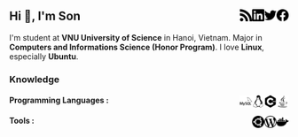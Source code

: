 ## Hi 👋, I'm Son [<img width="22px" alt="Facebook" align="right" src="./assets/facebook.svg"/>][facebook] [<img width="22px" alt="Twitter" align="right" src="./assets/twitter.svg"/>][twitter] [<img width="22px" alt="LinkedIn" align="right" src="./assets/linkedin.svg"/>][linkedin] [<img width="22px" alt="WordPress" align="right" src="./assets/rss.svg"/>][rss]

I'm student at **VNU University of Science** in Hanoi, Vietnam. Major in **Computers and Informations Science (Honor Program)**. I love **Linux**, especially **Ubuntu**.

### Knowledge   

#### Programming Languages : [<img width="22px" alt="Java" align="right" src="./assets/java.svg"/>][none] [<img width="22px" alt="CPP" align="right" src="./assets/cplusplus.svg"/>][none] [<img width="22px" alt="Linux" align="right" src="./assets/linux.svg"/>][none] [<img width="22px" alt="MySQL" align="right" src="./assets/mysql.svg"/>][none]

#### Tools : [<img width="22px" alt="Docker" align="right" src="./assets/docker.svg"/>][none] [<img width="22px" alt="WordPress" align="right" src="./assets/wordpress.svg"/>][none] [<img width="22px" alt="Ubuntu" align="right" src="./assets/ubuntu.svg"/>][none]

[facebook]:https://www.facebook.com/vosxvo
[twitter]:https://twitter.com/vosxvo
[linkedin]:https://www.linkedin.com/in/vosxvo
[rss]:https://vosxvo.com
[none]:#

<!--
**vosxvo/vosxvo** is a ✨ _special_ ✨ repository because its `README.md` (this file) appears on your GitHub profile.

Here are some ideas to get you started:

- 🔭 I’m currently working on ...
- 🌱 I’m currently learning ...
- 👯 I’m looking to collaborate on ...
- 🤔 I’m looking for help with ...
- 💬 Ask me about ...
- 📫 How to reach me: ...
- 😄 Pronouns: ...
- ⚡ Fun fact: ...
-->
